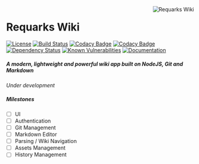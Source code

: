 <a href="https://github.com/Requarks/wiki">
    <img src="https://raw.githubusercontent.com/Requarks/wiki/master/assets/favicons/favicon-96x96.png" alt="Requarks Wiki" title="Requarks Wiki" align="right" />
</a>

# Requarks Wiki

[![License](https://img.shields.io/badge/license-AGPLv3-blue.svg)](https://github.com/requarks/wiki/blob/master/LICENSE)
[![Build Status](https://travis-ci.org/Requarks/wiki.svg?branch=master)](https://travis-ci.org/Requarks/wiki)
[![Codacy Badge](https://api.codacy.com/project/badge/Grade/1d0217a3153c4595bdedb322263e55c8)](https://www.codacy.com/app/Requarks/wiki)
[![Codacy Badge](https://api.codacy.com/project/badge/Coverage/df3886d694254a248a7585a90bc5faed)](https://www.codacy.com/app/requarks/wiki)
[![Dependency Status](https://gemnasium.com/badges/github.com/Requarks/wiki.svg)](https://gemnasium.com/github.com/Requarks/wiki)
[![Known Vulnerabilities](https://snyk.io/test/github/requarks/wiki/badge.svg)](https://snyk.io/test/github/requarks/wiki)
[![Documentation](http://inch-ci.org/github/requarks/wiki.svg?branch=master)](https://requarks-wiki.readme.io/)

##### A modern, lightweight and powerful wiki app built on NodeJS, Git and Markdown
*Under development*

##### Milestones
- [ ] UI
- [ ] Authentication
- [ ] Git Management
- [ ] Markdown Editor
- [ ] Parsing / Wiki Navigation
- [ ] Assets Management
- [ ] History Management